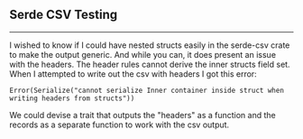 ## Serde CSV Testing

---

I wished to know if I could have nested structs easily in the serde-csv
crate to make the output generic. And while you can, it does present an
issue with the headers. The header rules cannot derive the inner structs
field set. When I attempted to write out the csv with headers I got this
error:

```
Error(Serialize("cannot serialize Inner container inside struct when writing headers from structs"))
```

We could devise a trait that outputs the "headers" as a function and the
records as a separate function to work with the csv output.
